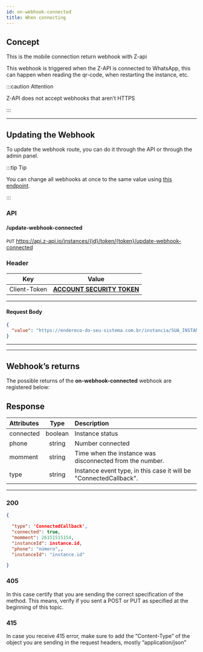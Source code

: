 ```yaml
---
id: on-webhook-connected
title: When connecting
---
```


## Concept

This is the mobile connection return webhook with Z-api

This webhook is triggered when the Z-API is connected to WhatsApp, this can happen when reading the qr-code, when restarting the instance, etc.

:::caution Attention

Z-API does not accept webhooks that aren’t HTTPS

:::

---

## Updating the Webhook

To update the webhook route, you can do it through the API or through the admin panel.

:::tip Tip

You can change all webhooks at once to the same value using [this endpoint](./update-every-webhooks.md).

:::

### API

#### /update-webhook-connected

`PUT` <https://api.z-api.io/instances/{id}/token/{token}/update-webhook-connected>

### Header

|      Key       |            Value            |
| :------------: |     :-----------------:     |
|  Client-Token  | **[ACCOUNT SECURITY TOKEN](../security/client-token)** |

---

#### Request Body

```json
{
  "value": "https://endereco-do-seu-sistema.com.br/instancia/SUA_INSTANCIA/status"
}
```

---

<!-- ### Painel Administrativo -->

<!-- ![img](../../../../../img/status.png) -->

<!-- --- -->

---

## Webhook’s returns

The possible returns of the **on-webhook-connected** webhook are registered below:

## Response

| Attributes | Type | Description |
| :-- | :-: | :-- |
| connected | boolean | Instance status |
| phone | string | Number connected |
| momment | string | Time when the instance was disconnected from the number. |
| type | string | Instance event type, in this case it will be "ConnectedCallback". |

---

### 200

```json
{

  "type": 'ConnectedCallback',
  "connected": true,
  "momment": 26151515154,
  "instanceId": instance.id,
  "phone": "número",,
  "instanceId": "instance.id"

}
```

### 405

In this case certify that you are sending the correct specification of the method. This means, verify if you sent a POST or PUT as specified at the beginning of this topic.

### 415

In case you receive 415 error, make sure to add the “Content-Type” of the object you are sending in the request headers, mostly “application/json”

<!--
## Code

<iframe src="//api.apiembed.com/?source=https://raw.githubusercontent.com/Z-API/z-api-docs/main/json-examples/on-whatsapp-message-status-changes.json&targets=all" frameborder="0" scrolling="no" width="100%" height="500px" seamless></iframe> -->
